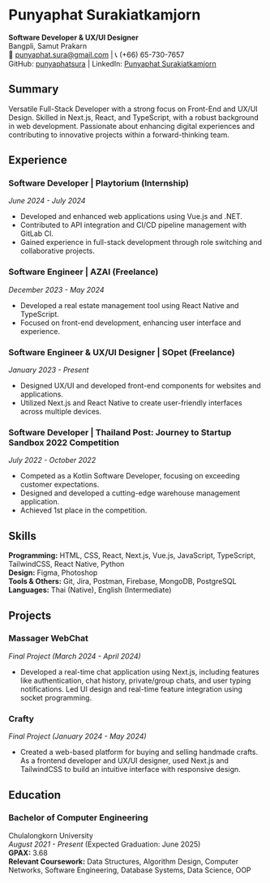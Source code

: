 # Punyaphat Surakiatkamjorn

**Software Developer & UX/UI Designer**  
Bangpli, Samut Prakarn  
📧 punyaphat.sura@gmail.com | 📞 (+66) 65-730-7657  
GitHub: [punyaphatsura](https://github.com/punyaphatsura) | LinkedIn: [Punyaphat Surakiatkamjorn](https://www.linkedin.com/in/punyaphat-surakiatkamjorn-91a1842a2/)

## Summary

Versatile Full-Stack Developer with a strong focus on Front-End and UX/UI Design. Skilled in Next.js, React, and TypeScript, with a robust background in web development. Passionate about enhancing digital experiences and contributing to innovative projects within a forward-thinking team.

## Experience

### Software Developer | Playtorium (Internship)

_June 2024 - July 2024_

- Developed and enhanced web applications using Vue.js and .NET.
- Contributed to API integration and CI/CD pipeline management with GitLab CI.
- Gained experience in full-stack development through role switching and collaborative projects.

### Software Engineer | AZAI (Freelance)

_December 2023 - May 2024_

- Developed a real estate management tool using React Native and TypeScript.
- Focused on front-end development, enhancing user interface and experience.

### Software Engineer & UX/UI Designer | SOpet (Freelance)

_January 2023 - Present_

- Designed UX/UI and developed front-end components for websites and applications.
- Utilized Next.js and React Native to create user-friendly interfaces across multiple devices.

### Software Developer | Thailand Post: Journey to Startup Sandbox 2022 Competition

_July 2022 - October 2022_

- Competed as a Kotlin Software Developer, focusing on exceeding customer expectations.
- Designed and developed a cutting-edge warehouse management application.
- Achieved 1st place in the competition.

## Skills

**Programming:** HTML, CSS, React, Next.js, Vue.js, JavaScript, TypeScript, TailwindCSS, React Native, Python  
**Design:** Figma, Photoshop  
**Tools & Others:** Git, Jira, Postman, Firebase, MongoDB, PostgreSQL  
**Languages:** Thai (Native), English (Intermediate)

## Projects

### Massager WebChat

_Final Project (March 2024 - April 2024)_

- Developed a real-time chat application using Next.js, including features like authentication, chat history, private/group chats, and user typing notifications. Led UI design and real-time feature integration using socket programming.

### Crafty

_Final Project (January 2024 - May 2024)_

- Created a web-based platform for buying and selling handmade crafts. As a frontend developer and UX/UI designer, used Next.js and TailwindCSS to build an intuitive interface with responsive design.

## Education

### Bachelor of Computer Engineering

Chulalongkorn University  
_August 2021 - Present_ (Expected Graduation: June 2025)  
**GPAX:** 3.68  
**Relevant Coursework:** Data Structures, Algorithm Design, Computer Networks, Software Engineering, Database Systems, Data Science, OOP
